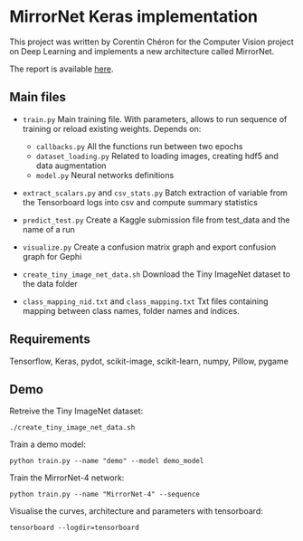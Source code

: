 MirrorNet Keras implementation
=====

This project was written by Corentin Chéron
for the Computer Vision project on Deep Learning and implements a new architecture called MirrorNet.

The report is available [here](https://drive.google.com/open?id=1lPYCw2M5djF9jd7pbk2oGHFjze9mZssZ).

Main files
----

* `train.py` Main training file. With parameters, allows to run sequence of training or reload existing weights. Depends on:
  * `callbacks.py` All the functions run between two epochs
  * `dataset_loading.py` Related to loading images, creating hdf5 and data augmentation
  * `model.py` Neural networks definitions

* `extract_scalars.py` and `csv_stats.py` Batch extraction of variable from the Tensorboard logs into csv and compute summary statistics 
* `predict_test.py` Create a Kaggle submission file from test_data and the name of a run
* `visualize.py` Create a confusion matrix graph and export confusion graph for Gephi

* `create_tiny_image_net_data.sh` Download the Tiny ImageNet dataset to the data folder

* `class_mapping_nid.txt` and `class_mapping.txt` Txt files containing mapping between class names, folder names and indices.


Requirements
---
Tensorflow, Keras, pydot, scikit-image, scikit-learn, numpy, Pillow, pygame


Demo
---
Retreive the Tiny ImageNet dataset:
```
./create_tiny_image_net_data.sh
```

Train a demo model:
```
python train.py --name "demo" --model demo_model 
```

Train the MirrorNet-4 network:
```
python train.py --name "MirrorNet-4" --sequence
```

Visualise the curves, architecture and parameters with tensorboard:
```
tensorboard --logdir=tensorboard
```
